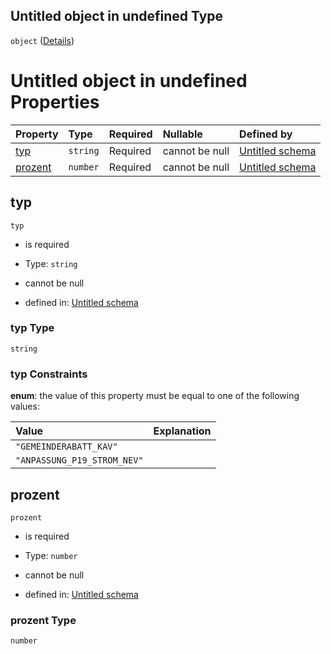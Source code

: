 ## Untitled object in undefined Type

`object` ([Details](abschlag.md))

# Untitled object in undefined Properties

| Property            | Type     | Required | Nullable       | Defined by                                                                                                                                                          |
| :------------------ | :------- | :------- | :------------- | :------------------------------------------------------------------------------------------------------------------------------------------------------------------ |
| [typ](#typ)         | `string` | Required | cannot be null | [Untitled schema](abschlagtyp.md "https://raw.githubusercontent.com/conuti-gmbh/bo4e/main/schemas/v1/enum/AbschlagTyp.schema.json#/properties/typ")                 |
| [prozent](#prozent) | `number` | Required | cannot be null | [Untitled schema](abschlag-properties-prozent.md "https://raw.githubusercontent.com/conuti-gmbh/bo4e/main/schemas/v1/com/Abschlag.schema.json#/properties/prozent") |

## typ



`typ`

*   is required

*   Type: `string`

*   cannot be null

*   defined in: [Untitled schema](abschlagtyp.md "https://raw.githubusercontent.com/conuti-gmbh/bo4e/main/schemas/v1/enum/AbschlagTyp.schema.json#/properties/typ")

### typ Type

`string`

### typ Constraints

**enum**: the value of this property must be equal to one of the following values:

| Value                       | Explanation |
| :-------------------------- | :---------- |
| `"GEMEINDERABATT_KAV"`      |             |
| `"ANPASSUNG_P19_STROM_NEV"` |             |

## prozent



`prozent`

*   is required

*   Type: `number`

*   cannot be null

*   defined in: [Untitled schema](abschlag-properties-prozent.md "https://raw.githubusercontent.com/conuti-gmbh/bo4e/main/schemas/v1/com/Abschlag.schema.json#/properties/prozent")

### prozent Type

`number`
